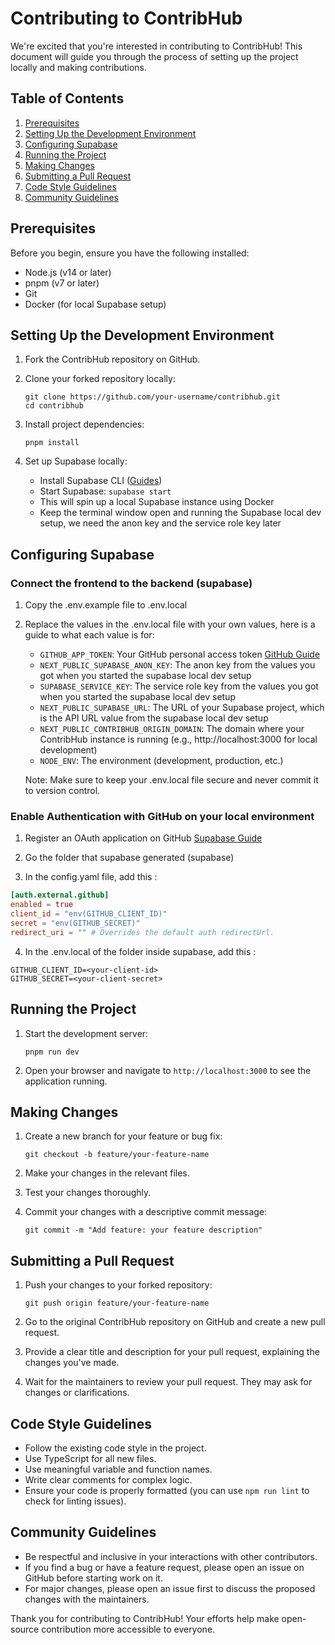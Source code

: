 # Contributing to ContribHub

We're excited that you're interested in contributing to ContribHub! This document will guide you through the process of setting up the project locally and making contributions.

## Table of Contents

1. [Prerequisites](#prerequisites)
2. [Setting Up the Development Environment](#setting-up-the-development-environment)
3. [Configuring Supabase](#configuring-supabase)
4. [Running the Project](#running-the-project)
5. [Making Changes](#making-changes)
6. [Submitting a Pull Request](#submitting-a-pull-request)
6. [Code Style Guidelines](#code-style-guidelines)
7. [Community Guidelines](#community-guidelines)

## Prerequisites

Before you begin, ensure you have the following installed:

- Node.js (v14 or later)
- pnpm (v7 or later)
- Git
- Docker (for local Supabase setup)

## Setting Up the Development Environment

1. Fork the ContribHub repository on GitHub.

2. Clone your forked repository locally:
   ```
   git clone https://github.com/your-username/contribhub.git
   cd contribhub
   ```

3. Install project dependencies:
   ```
   pnpm install
   ```

4. Set up Supabase locally:
   - Install Supabase CLI ([Guides](https://supabase.com/docs/guides/local-development/cli/getting-started))
   - Start Supabase: `supabase start`
   - This will spin up a local Supabase instance using Docker
   - Keep the terminal window open and running the Supabase local dev setup, we need the anon key and the service role key later

## Configuring Supabase 

### Connect the frontend to the backend (supabase)

1. Copy the .env.example file to .env.local 

2. Replace the values in the .env.local file with your own values, here is a guide to what each value is for:

   - `GITHUB_APP_TOKEN`: Your GitHub personal access token [GitHub Guide](https://docs.github.com/en/authentication/keeping-your-account-and-data-secure/managing-your-personal-access-tokens)
   - `NEXT_PUBLIC_SUPABASE_ANON_KEY`: The anon key from the values you got when you started the supabase local dev setup
   - `SUPABASE_SERVICE_KEY`: The service role key from the values you got when you started the supabase local dev setup
   - `NEXT_PUBLIC_SUPABASE_URL`: The URL of your Supabase project, which is the API URL value from the supabase local dev setup
   - `NEXT_PUBLIC_CONTRIBHUB_ORIGIN_DOMAIN`: The domain where your ContribHub instance is running (e.g., http://localhost:3000 for local development)
   - `NODE_ENV`: The environment (development, production, etc.)

   Note: Make sure to keep your .env.local file secure and never commit it to version control.


### Enable Authentication with GitHub on your local environment

1. Register an OAuth application on GitHub [Supabase Guide](https://supabase.com/docs/guides/auth/social-login/auth-github?queryGroups=language&language=js&queryGroups=environment&environment=server&queryGroups=framework&framework=nextjs#register-a-new-oauth-application-on-github)

2. Go the folder that supabase generated (supabase)

3. In the config.yaml file, add this : 

```toml
[auth.external.github]
enabled = true
client_id = "env(GITHUB_CLIENT_ID)"
secret = "env(GITHUB_SECRET)"
redirect_uri = "" # Overrides the default auth redirectUrl.
```

4. In the .env.local of the folder inside supabase, add this : 

```
GITHUB_CLIENT_ID=<your-client-id>
GITHUB_SECRET=<your-client-secret>
```

## Running the Project

1. Start the development server:
   ```
   pnpm run dev
   ```

2. Open your browser and navigate to `http://localhost:3000` to see the application running.

## Making Changes

1. Create a new branch for your feature or bug fix:
   ```
   git checkout -b feature/your-feature-name
   ```

2. Make your changes in the relevant files.

3. Test your changes thoroughly.

4. Commit your changes with a descriptive commit message:
   ```
   git commit -m "Add feature: your feature description"
   ```

## Submitting a Pull Request

1. Push your changes to your forked repository:
   ```
   git push origin feature/your-feature-name
   ```

2. Go to the original ContribHub repository on GitHub and create a new pull request.

3. Provide a clear title and description for your pull request, explaining the changes you've made.

4. Wait for the maintainers to review your pull request. They may ask for changes or clarifications.

## Code Style Guidelines

- Follow the existing code style in the project.
- Use TypeScript for all new files.
- Use meaningful variable and function names.
- Write clear comments for complex logic.
- Ensure your code is properly formatted (you can use `npm run lint` to check for linting issues).

## Community Guidelines

- Be respectful and inclusive in your interactions with other contributors.
- If you find a bug or have a feature request, please open an issue on GitHub before starting work on it.
- For major changes, please open an issue first to discuss the proposed changes with the maintainers.

Thank you for contributing to ContribHub! Your efforts help make open-source contribution more accessible to everyone.
